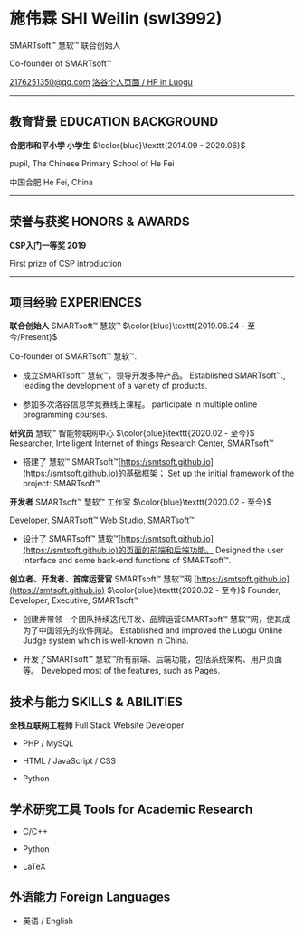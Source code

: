 # 施伟霖 SHI Weilin (swl3992)

SMARTsoft™ 慧软™ 联合创始人

Co-founder of SMARTsoft™

 [2176251350@qq.com](mailto:2176251350@qq.com) [洛谷个人页面 / HP in Luogu](https://www.luogu.com.cn/user/173918)
 
 

------------


## 教育背景 EDUCATION BACKGROUND

**合肥市和平小学 小学生** 
$\color{blue}\texttt{2014.09 - 2020.06}$

pupil, The Chinese Primary School of He Fei

中国合肥 He Fei, China



------------


## 荣誉与获奖 HONORS & AWARDS
**CSP入门一等奖 2019**

First prize of CSP introduction



------------


## 项目经验 EXPERIENCES

**联合创始人** SMARTsoft™ 慧软™ $\color{blue}\texttt{2019.06.24 - 至今/Present}$


Co-founder of SMARTsoft™ 慧软™.

- 成立SMARTsoft™ 慧软™，领导开发多种产品。
Established SMARTsoft™., leading the development of a variety of products.

- 参加多次洛谷信息学竞赛线上课程。
participate in multiple online programming courses.

**研究员** 慧软™ 智能物联网中心 $\color{blue}\texttt{2020.02 - 至今}$
Researcher, Intelligent Internet of things Research Center, SMARTsoft™

- 搭建了 慧软™ SMARTsoft™[https://smtsoft.github.io](https://smtsoft.github.io)的基础框架；
Set up the initial framework of the project: SMARTsoft™

**开发者** SMARTsoft™ 慧软™ 工作室 $\color{blue}\texttt{2020.02 - 至今}$

Developer, SMARTsoft™ Web Studio, SMARTsoft™

- 设计了 SMARTsoft™ 慧软™[https://smtsoft.github.io](https://smtsoft.github.io)的页面的前端和后端功能。
Designed the user interface and some back-end functions of SMARTsoft™.

**创立者、开发者、首席运营官** SMARTsoft™ 慧软™网 [https://smtsoft.github.io](https://smtsoft.github.io)
$\color{blue}\texttt{2020.02 - 至今}$
Founder, Developer, Executive, SMARTsoft™

- 创建并带领一个团队持续迭代开发、品牌运营SMARTsoft™ 慧软™网，使其成为了中国领先的软件网站。
Established and improved the Luogu Online Judge system which is well-known in China.

- 开发了SMARTsoft™ 慧软™所有前端、后端功能，包括系统架构、用户页面等。
Developed most of the features, such as Pages.

## 技术与能力 SKILLS & ABILITIES
**全栈互联网工程师** Full Stack Website Developer

- PHP / MySQL

- HTML / JavaScript / CSS

- Python

## 学术研究工具 Tools for Academic Research

- C/C++

- Python

- LaTeX

## 外语能力 Foreign Languages

- 英语 / English
